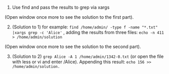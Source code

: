 1. Use find and pass the results to grep via xargs

(Open window once more to see the solution to the first part).

2. (Solution to 1) for example: `find /home/admin/ -type f -name "*.txt" |xargs grep -c 'Alice'` , adding the results from three files: `echo -n 411 > /home/admin/solution`

(Open window once more to see the solution to the second part).

3. (Solution to 2) `grep Alice -A 1 /home/admin/1342-0.txt` (or open the file with less or vi and enter /Alice). Appending this result: `echo 156 >> /home/admin/solution.`
